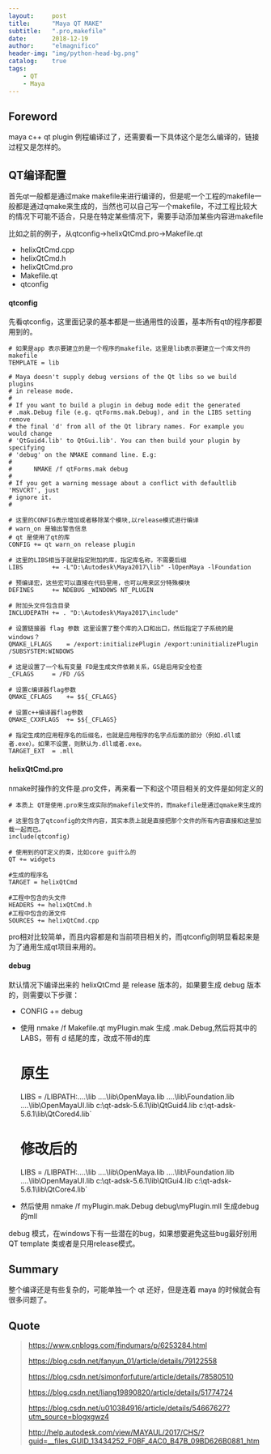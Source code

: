 ```yaml
---
layout:     post
title:      "Maya QT MAKE"
subtitle:   ".pro,makefile"
date:       2018-12-19
author:     "elmagnifico"
header-img: "img/python-head-bg.png"
catalog:    true
tags:
    - QT
    - Maya
---
```


## Foreword

maya c++ qt plugin 例程编译过了，还需要看一下具体这个是怎么编译的，链接过程又是怎样的。

## QT编译配置

首先qt一般都是通过make makefile来进行编译的，但是呢一个工程的makefile一般都是通过qmake来生成的，当然也可以自己写一个makefile，不过工程比较大的情况下可能不适合，只是在特定某些情况下，需要手动添加某些内容进makefile

比如之前的例子，从qtconfig->helixQtCmd.pro->Makefile.qt

- helixQtCmd.cpp
- helixQtCmd.h
- helixQtCmd.pro
- Makefile.qt
- qtconfig

#### qtconfig

先看qtconfig，这里面记录的基本都是一些通用性的设置，基本所有qt的程序都要用到的。


    # 如果是app 表示要建立的是一个程序的makefile，这里是lib表示要建立一个库文件的makefile
    TEMPLATE = lib

    # Maya doesn't supply debug versions of the Qt libs so we build plugins
    # in release mode.
    #
    # If you want to build a plugin in debug mode edit the generated
    # .mak.Debug file (e.g. qtForms.mak.Debug), and in the LIBS setting remove
    # the final 'd' from all of the Qt library names. For example you would change
    # 'QtGuid4.lib' to QtGui.lib'. You can then build your plugin by specifying
    # 'debug' on the NMAKE command line. E.g:
    #
    #      NMAKE /f qtForms.mak debug
    #
    # If you get a warning message about a conflict with defaultlib 'MSVCRT', just
    # ignore it.
    #

    # 这里的CONFIG表示增加或者移除某个模块,以release模式进行编译
    # warn_on 是输出警告信息
    # qt 是使用了qt的库
    CONFIG += qt warn_on release plugin

    # 这里的LIBS相当于就是指定附加的库，指定库名称，不需要后缀
    LIBS		+= -L"D:\Autodesk\Maya2017\lib" -lOpenMaya -lFoundation

    # 预编译宏，这些宏可以直接在代码里用，也可以用来区分特殊模块
    DEFINES		+= NDEBUG _WINDOWS NT_PLUGIN

    # 附加头文件包含目录
    INCLUDEPATH	+= . "D:\Autodesk\Maya2017\include"

    # 设置链接器 flag 参数 这里设置了整个库的入口和出口，然后指定了子系统的是windows？
    QMAKE_LFLAGS	= /export:initializePlugin /export:uninitializePlugin /SUBSYSTEM:WINDOWS

    # 这是设置了一个私有变量 FD是生成文件依赖关系，GS是启用安全检查
    _CFLAGS		= /FD /GS

    # 设置c编译器flag参数
    QMAKE_CFLAGS	+= $${_CFLAGS}

    # 设置c++编译器flag参数
    QMAKE_CXXFLAGS	+= $${_CFLAGS}

    # 指定生成的应用程序名的后缀名，也就是应用程序的名字点后面的部分（例如.dll或者.exe）。如果不设置，则默认为.dll或者.exe。
    TARGET_EXT	= .mll

#### helixQtCmd.pro

nmake时操作的文件是.pro文件，再来看一下和这个项目相关的文件是如何定义的

    # 本质上 QT是使用.pro来生成实际的makefile文件的，而makefile是通过qmake来生成的

    # 这里包含了qtconfig的文件内容，其实本质上就是直接把那个文件的所有内容直接和这里加载一起而已。
    include(qtconfig)

    # 使用到的QT定义的类，比如core gui什么的
    QT += widgets

    #生成的程序名
    TARGET = helixQtCmd

    #工程中包含的头文件
    HEADERS += helixQtCmd.h
    #工程中包含的源文件
    SOURCES += helixQtCmd.cpp

pro相对比较简单，而且内容都是和当前项目相关的，而qtconfig则明显看起来是为了通用生成qt项目来用的。

#### debug

默认情况下编译出来的 helixQtCmd 是 release 版本的，如果要生成 debug 版本的，则需要以下步骤：

- CONFIG += debug
- 使用 nmake /f Makefile.qt myPlugin.mak 生成 .mak.Debug,然后将其中的LABS，带有 d 结尾的库，改成不带d的库


    # 原生
    LIBS = /LIBPATH:..\..\lib ..\..\lib\OpenMaya.lib ..\..\lib\Foundation.lib ..\..\lib\OpenMayaUI.lib c:\qt-adsk-5.6.1\lib\QtGuid4.lib c:\qt-adsk-5.6.1\lib\QtCored4.lib`

    # 修改后的
    LIBS = /LIBPATH:..\..\lib ..\..\lib\OpenMaya.lib ..\..\lib\Foundation.lib ..\..\lib\OpenMayaUI.lib c:\qt-adsk-5.6.1\lib\QtGui4.lib c:\qt-adsk-5.6.1\lib\QtCore4.lib`


- 然后使用 nmake /f myPlugin.mak.Debug debug\myPlugin.mll 生成debug的mll

debug 模式，在windows下有一些潜在的bug，如果想要避免这些bug最好别用QT template 类或者是只用release模式。

## Summary

整个编译还是有些复杂的，可能单独一个 qt 还好，但是连着 maya 的时候就会有很多问题了。

## Quote

> https://www.cnblogs.com/findumars/p/6253284.html
>
> https://blog.csdn.net/fanyun_01/article/details/79122558
>
> https://blog.csdn.net/simonforfuture/article/details/78580510
>
> https://blog.csdn.net/liang19890820/article/details/51774724
>
> https://blog.csdn.net/u010384916/article/details/54667627?utm_source=blogxgwz4
>
> http://help.autodesk.com/view/MAYAUL/2017/CHS/?guid=__files_GUID_13434252_F0BF_4AC0_B47B_09BD626B0881_htm
